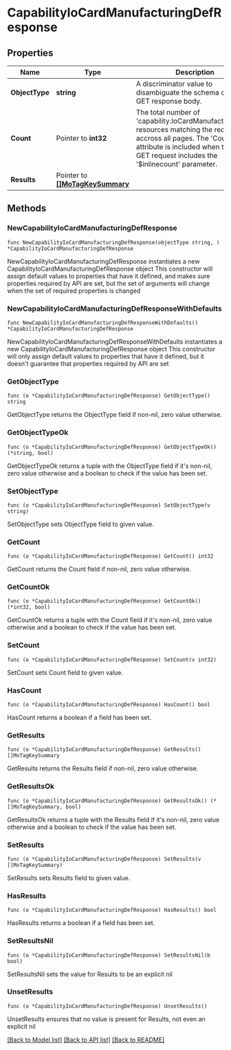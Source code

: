 # CapabilityIoCardManufacturingDefResponse

## Properties

Name | Type | Description | Notes
------------ | ------------- | ------------- | -------------
**ObjectType** | **string** | A discriminator value to disambiguate the schema of a HTTP GET response body. | 
**Count** | Pointer to **int32** | The total number of &#39;capability.IoCardManufacturingDef&#39; resources matching the request, accross all pages. The &#39;Count&#39; attribute is included when the HTTP GET request includes the &#39;$inlinecount&#39; parameter. | [optional] 
**Results** | Pointer to [**[]MoTagKeySummary**](MoTagKeySummary.md) |  | [optional] 

## Methods

### NewCapabilityIoCardManufacturingDefResponse

`func NewCapabilityIoCardManufacturingDefResponse(objectType string, ) *CapabilityIoCardManufacturingDefResponse`

NewCapabilityIoCardManufacturingDefResponse instantiates a new CapabilityIoCardManufacturingDefResponse object
This constructor will assign default values to properties that have it defined,
and makes sure properties required by API are set, but the set of arguments
will change when the set of required properties is changed

### NewCapabilityIoCardManufacturingDefResponseWithDefaults

`func NewCapabilityIoCardManufacturingDefResponseWithDefaults() *CapabilityIoCardManufacturingDefResponse`

NewCapabilityIoCardManufacturingDefResponseWithDefaults instantiates a new CapabilityIoCardManufacturingDefResponse object
This constructor will only assign default values to properties that have it defined,
but it doesn't guarantee that properties required by API are set

### GetObjectType

`func (o *CapabilityIoCardManufacturingDefResponse) GetObjectType() string`

GetObjectType returns the ObjectType field if non-nil, zero value otherwise.

### GetObjectTypeOk

`func (o *CapabilityIoCardManufacturingDefResponse) GetObjectTypeOk() (*string, bool)`

GetObjectTypeOk returns a tuple with the ObjectType field if it's non-nil, zero value otherwise
and a boolean to check if the value has been set.

### SetObjectType

`func (o *CapabilityIoCardManufacturingDefResponse) SetObjectType(v string)`

SetObjectType sets ObjectType field to given value.


### GetCount

`func (o *CapabilityIoCardManufacturingDefResponse) GetCount() int32`

GetCount returns the Count field if non-nil, zero value otherwise.

### GetCountOk

`func (o *CapabilityIoCardManufacturingDefResponse) GetCountOk() (*int32, bool)`

GetCountOk returns a tuple with the Count field if it's non-nil, zero value otherwise
and a boolean to check if the value has been set.

### SetCount

`func (o *CapabilityIoCardManufacturingDefResponse) SetCount(v int32)`

SetCount sets Count field to given value.

### HasCount

`func (o *CapabilityIoCardManufacturingDefResponse) HasCount() bool`

HasCount returns a boolean if a field has been set.

### GetResults

`func (o *CapabilityIoCardManufacturingDefResponse) GetResults() []MoTagKeySummary`

GetResults returns the Results field if non-nil, zero value otherwise.

### GetResultsOk

`func (o *CapabilityIoCardManufacturingDefResponse) GetResultsOk() (*[]MoTagKeySummary, bool)`

GetResultsOk returns a tuple with the Results field if it's non-nil, zero value otherwise
and a boolean to check if the value has been set.

### SetResults

`func (o *CapabilityIoCardManufacturingDefResponse) SetResults(v []MoTagKeySummary)`

SetResults sets Results field to given value.

### HasResults

`func (o *CapabilityIoCardManufacturingDefResponse) HasResults() bool`

HasResults returns a boolean if a field has been set.

### SetResultsNil

`func (o *CapabilityIoCardManufacturingDefResponse) SetResultsNil(b bool)`

 SetResultsNil sets the value for Results to be an explicit nil

### UnsetResults
`func (o *CapabilityIoCardManufacturingDefResponse) UnsetResults()`

UnsetResults ensures that no value is present for Results, not even an explicit nil

[[Back to Model list]](../README.md#documentation-for-models) [[Back to API list]](../README.md#documentation-for-api-endpoints) [[Back to README]](../README.md)


